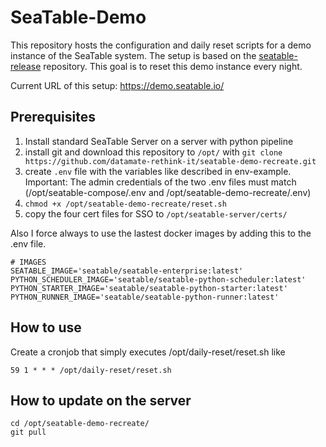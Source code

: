 # SeaTable-Demo

This repository hosts the configuration and daily reset scripts for a demo instance of the SeaTable system. The setup is based on the [seatable-release](https://github.com/seatable/seatable-release) repository.
This goal is to reset this demo instance every night.

Current URL of this setup: https://demo.seatable.io/

## Prerequisites

1. Install standard SeaTable Server on a server with python pipeline
2. install git and download this repository to `/opt/` with `git clone https://github.com/datamate-rethink-it/seatable-demo-recreate.git`
3. create `.env` file with the variables like described in env-example. Important: The admin credentials of the two .env files must match (/opt/seatable-compose/.env and /opt/seatable-demo-recreate/.env)
4. `chmod +x /opt/seatable-demo-recreate/reset.sh`
5. copy the four cert files for SSO to `/opt/seatable-server/certs/`

Also I force always to use the lastest docker images by adding this to the .env file.

```
# IMAGES
SEATABLE_IMAGE='seatable/seatable-enterprise:latest'
PYTHON_SCHEDULER_IMAGE='seatable/seatable-python-scheduler:latest'
PYTHON_STARTER_IMAGE='seatable/seatable-python-starter:latest'
PYTHON_RUNNER_IMAGE='seatable/seatable-python-runner:latest'
```

## How to use

Create a cronjob that simply executes /opt/daily-reset/reset.sh like

```
59 1 * * * /opt/daily-reset/reset.sh
```

## How to update on the server

```
cd /opt/seatable-demo-recreate/
git pull
```
